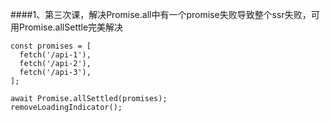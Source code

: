####1、第三次课，解决Promise.all中有一个promise失败导致整个ssr失败，可用Promise.allSettle完美解决

```
const promises = [
  fetch('/api-1'),
  fetch('/api-2'),
  fetch('/api-3'),
];

await Promise.allSettled(promises);
removeLoadingIndicator();
```